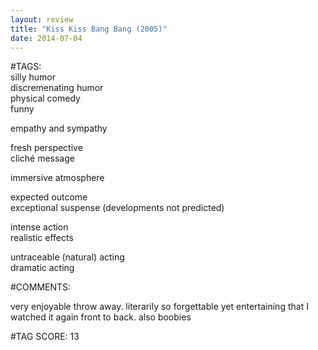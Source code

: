 ```yaml
---  
layout: review  
title: "Kiss Kiss Bang Bang (2005)"  
date: 2014-07-04  
---  
```

  
#TAGS:  
silly humor  
discremenating humor  
physical comedy  
funny  
  
empathy and sympathy  
  
fresh perspective  
cliché message  
  
immersive atmosphere  
  
expected outcome  
exceptional suspense (developments not predicted)  
  
intense action  
realistic effects  
  
untraceable (natural) acting  
dramatic acting  
  
#COMMENTS:  
  
very enjoyable throw away. literarily so forgettable yet entertaining that I watched it again front to back. also boobies  
  
  
  
  
  
#TAG SCORE: 13  
